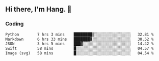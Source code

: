 ## Hi there, I'm Hang. 👋

### Coding

<!--START_SECTION:waka-->

```txt
Python        7 hrs 3 mins    ████████▒░░░░░░░░░░░░░░░░   32.81 %
Markdown      6 hrs 33 mins   ███████▓░░░░░░░░░░░░░░░░░   30.52 %
JSON          3 hrs 5 mins    ███▓░░░░░░░░░░░░░░░░░░░░░   14.42 %
Swift         58 mins         █░░░░░░░░░░░░░░░░░░░░░░░░   04.57 %
Image (svg)   58 mins         █░░░░░░░░░░░░░░░░░░░░░░░░   04.54 %
```

<!--END_SECTION:waka-->
